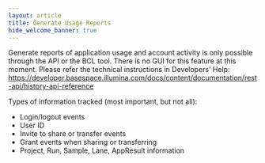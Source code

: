 ```yaml
---
layout: article
title: Generate Usage Reports
hide_welcome_banner: true
---
```



Generate reports of application usage and account activity is only possible through the API or the BCL tool. There is no GUI for this feature at this moment. Please refer the technical instructions in Developers’ Help: https://developer.basespace.illumina.com/docs/content/documentation/rest-api/history-api-reference 

Types of information tracked (most important, but not all):
- Login/logout events
- User ID
- Invite to share or transfer events
- Grant events when sharing or transferring
- Project, Run, Sample, Lane, AppResult information
